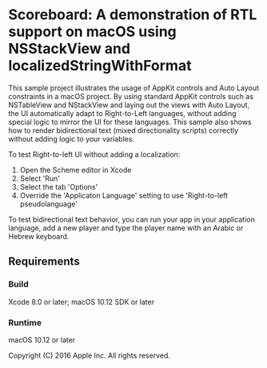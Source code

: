 # Scoreboard: A demonstration of RTL support on macOS using NSStackView and localizedStringWithFormat

This sample project illustrates the usage of AppKit controls and Auto Layout constraints in a macOS project. By using standard AppKit controls such as NSTableView and NStackView and laying out the views with Auto Layout, the UI automatically adapt to Right-to-Left languages, without adding special logic to mirror the UI for these languages.
This sample also shows how to render bidirectional text (mixed directionality scripts) correctly without adding logic to your variables.

To test Right-to-left UI without adding a localization: 

1. Open the Scheme editor in Xcode
2. Select 'Run'
3. Select the tab 'Options'
4. Override the 'Applicaton Language' setting to use 'Right-to-left pseudolanguage'

To test bidirectional text behavior, you can run your app in your application language, add a new player and type the player name with an Arabic or Hebrew keyboard.  


## Requirements

### Build

Xcode 8.0 or later; macOS 10.12 SDK or later

### Runtime

macOS 10.12 or later

Copyright (C) 2016 Apple Inc. All rights reserved.
